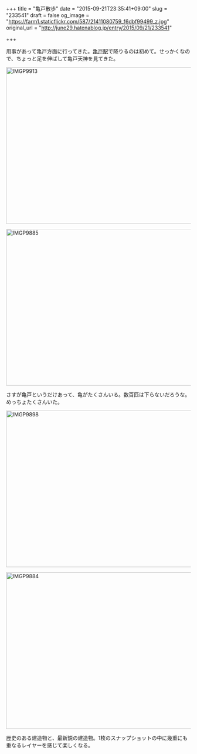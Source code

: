 +++
title = "亀戸散歩"
date = "2015-09-21T23:35:41+09:00"
slug = "233541"
draft = false
og_image = "https://farm1.staticflickr.com/587/21411080759_f6dbf99499_z.jpg"
original_url = "http://june29.hatenablog.jp/entry/2015/09/21/233541"

+++

<p>用事があって亀戸方面に行ってきた。<a class="keyword" href="http://d.hatena.ne.jp/keyword/%B5%B5%B8%CD%B1%D8">亀戸駅</a>で降りるのは初めて。せっかくなので、ちょっと足を伸ばして亀戸天神を見てきた。</p>

<p><a data-flickr-embed="true" href="https://www.flickr.com/photos/june29/21411080759/in/dateposted-public/" title="IMGP9913"><img src="https://farm1.staticflickr.com/587/21411080759_f6dbf99499_z.jpg" width="640" height="426" alt="IMGP9913"></a></p>

<p><a data-flickr-embed="true" href="https://www.flickr.com/photos/june29/20975211364/in/dateposted-public/" title="IMGP9885"><img src="https://farm1.staticflickr.com/592/20975211364_70f871e88b_z.jpg" width="640" height="426" alt="IMGP9885"></a></p>

<p>さすが亀戸というだけあって、亀がたくさんいる。数百匹は下らないだろうな。めっちょたくさんいた。</p>

<p><a data-flickr-embed="true" href="https://www.flickr.com/photos/june29/21586664932/in/dateposted-public/" title="IMGP9898"><img src="https://farm1.staticflickr.com/612/21586664932_90871d8b54_z.jpg" width="640" height="426" alt="IMGP9898"></a></p>

<p><a data-flickr-embed="true" href="https://www.flickr.com/photos/june29/21411072689/in/dateposted-public/" title="IMGP9884"><img src="https://farm1.staticflickr.com/650/21411072689_6907967c54_z.jpg" width="640" height="426" alt="IMGP9884"></a></p>

<p>歴史のある建造物と、最新鋭の建造物。1枚のスナップショットの中に幾重にも重なるレイヤーを感じて楽しくなる。</p>

<script async src="//embedr.flickr.com/assets/client-code.js" charset="utf-8"></script>